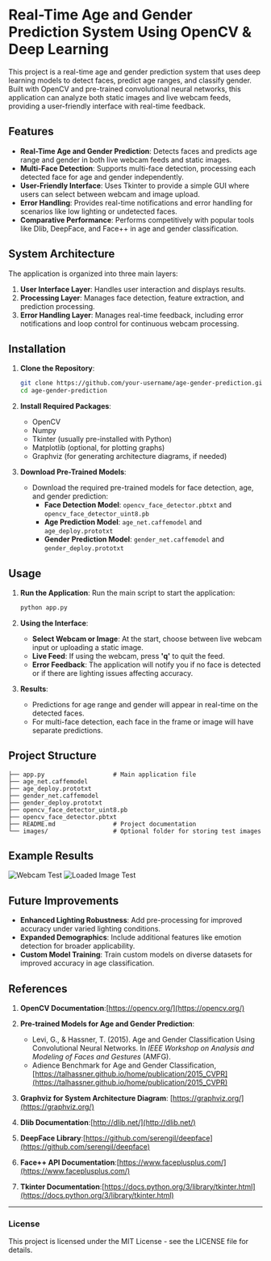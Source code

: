 # Real-Time Age and Gender Prediction System Using OpenCV & Deep Learning

This project is a real-time age and gender prediction system that uses deep learning models to detect faces, predict age ranges, and classify gender. Built with OpenCV and pre-trained convolutional neural networks, this application can analyze both static images and live webcam feeds, providing a user-friendly interface with real-time feedback.

## Features

- **Real-Time Age and Gender Prediction**: Detects faces and predicts age range and gender in both live webcam feeds and static images.
- **Multi-Face Detection**: Supports multi-face detection, processing each detected face for age and gender independently.
- **User-Friendly Interface**: Uses Tkinter to provide a simple GUI where users can select between webcam and image upload.
- **Error Handling**: Provides real-time notifications and error handling for scenarios like low lighting or undetected faces.
- **Comparative Performance**: Performs competitively with popular tools like Dlib, DeepFace, and Face++ in age and gender classification.

## System Architecture

The application is organized into three main layers:
1. **User Interface Layer**: Handles user interaction and displays results.
2. **Processing Layer**: Manages face detection, feature extraction, and prediction processing.
3. **Error Handling Layer**: Manages real-time feedback, including error notifications and loop control for continuous webcam processing.

## Installation

1. **Clone the Repository**:
   ```bash
   git clone https://github.com/your-username/age-gender-prediction.git
   cd age-gender-prediction
   ```

2. **Install Required Packages**:
   - OpenCV
   - Numpy
   - Tkinter (usually pre-installed with Python)
   - Matplotlib (optional, for plotting graphs)
   - Graphviz (for generating architecture diagrams, if needed)

3. **Download Pre-Trained Models**:
   - Download the required pre-trained models for face detection, age, and gender prediction:
     - **Face Detection Model**: `opencv_face_detector.pbtxt` and `opencv_face_detector_uint8.pb`
     - **Age Prediction Model**: `age_net.caffemodel` and `age_deploy.prototxt`
     - **Gender Prediction Model**: `gender_net.caffemodel` and `gender_deploy.prototxt`
   
## Usage

1. **Run the Application**:
   Run the main script to start the application:
   ```bash
   python app.py
   ```

2. **Using the Interface**:
   - **Select Webcam or Image**: At the start, choose between live webcam input or uploading a static image.
   - **Live Feed**: If using the webcam, press **'q'** to quit the feed.
   - **Error Feedback**: The application will notify you if no face is detected or if there are lighting issues affecting accuracy.

3. **Results**:
   - Predictions for age range and gender will appear in real-time on the detected faces.
   - For multi-face detection, each face in the frame or image will have separate predictions.

## Project Structure

```plaintext
├── app.py                   # Main application file
├── age_net.caffemodel
├── age_deploy.prototxt
├── gender_net.caffemodel
├── gender_deploy.prototxt
├── opencv_face_detector_uint8.pb
├── opencv_face_detector.pbtxt
├── README.md                # Project documentation
└── images/                  # Optional folder for storing test images
```

## Example Results

![Webcam Test](images/test2.png)
![Loaded Image Test](images/test1.png)

## Future Improvements

- **Enhanced Lighting Robustness**: Add pre-processing for improved accuracy under varied lighting conditions.
- **Expanded Demographics**: Include additional features like emotion detection for broader applicability.
- **Custom Model Training**: Train custom models on diverse datasets for improved accuracy in age classification.


## References

1. **OpenCV Documentation**:[https://opencv.org/](https://opencv.org/)

2. **Pre-trained Models for Age and Gender Prediction**:
   - Levi, G., & Hassner, T. (2015). Age and Gender Classification Using Convolutional Neural Networks. In *IEEE Workshop on Analysis and Modeling of Faces and Gestures* (AMFG).
   - Adience Benchmark for Age and Gender Classification, [https://talhassner.github.io/home/publication/2015_CVPR](https://talhassner.github.io/home/publication/2015_CVPR)

3. **Graphviz for System Architecture Diagram**: [https://graphviz.org/](https://graphviz.org/)

4. **Dlib Documentation**:[http://dlib.net/](http://dlib.net/)

5. **DeepFace Library**:[https://github.com/serengil/deepface](https://github.com/serengil/deepface)

6. **Face++ API Documentation**:[https://www.faceplusplus.com/](https://www.faceplusplus.com/)

7. **Tkinter Documentation**:[https://docs.python.org/3/library/tkinter.html](https://docs.python.org/3/library/tkinter.html)


---

### License

This project is licensed under the MIT License - see the LICENSE file for details.


